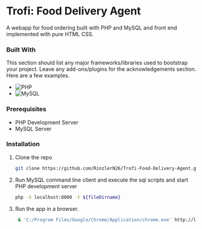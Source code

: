 # Trofi: Food Delivery Agent
A webapp for food ordering built with PHP and MySQL and front end implemented with pure HTML CSS.

### Built With

This section should list any major frameworks/libraries used to bootstrap your project. Leave any add-ons/plugins for the acknowledgements section. Here are a few examples.

* ![PHP](https://img.shields.io/badge/PHP-777BB4??style=for-the-badge&logo=php&logoColor=000000)
* ![MySQL](https://img.shields.io/badge/MySQL-4479A1??style=for-the-badge&logo=mysql&logoColor=000000)


### Prerequisites
* PHP Development Server
* MySQL Server


### Installation

1. Clone the repo
   ```sh
   git clone https://github.com/RinzlerN26/Trofi-Food-Delivery-Agent.git
   ```
2. Run MySQL command line client and execute the sql scripts and start PHP development server
   ```sh
   php -S localhost:8080 -t ${fileDirname}
   ```
3. Run the app in a browser.
   ```sh
    & 'C:/Program Files/Google/Chrome/Application/chrome.exe' http://localhost:8080/loginhtmlcss.php 
    ```























